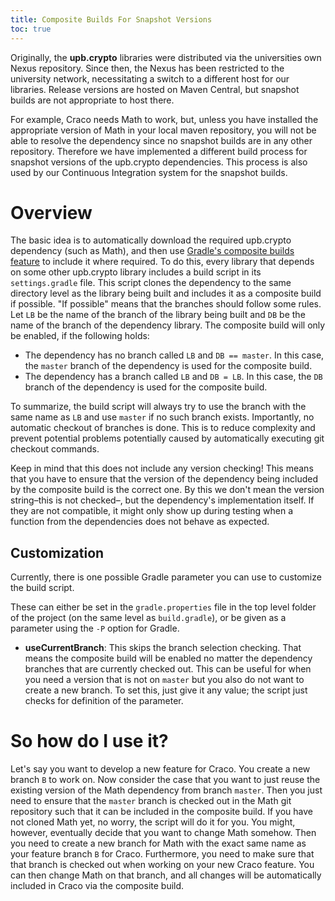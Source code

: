 ```yaml
---
title: Composite Builds For Snapshot Versions
toc: true
---
```


Originally, the **upb.crypto** libraries were distributed via the universities own Nexus repository.
Since then, the Nexus has been restricted to the university network, necessitating a switch to a different host for our libraries.
Release versions are hosted on Maven Central, but snapshot builds are not appropriate to host there.

For example, Craco needs Math to work, but, unless you have installed the appropriate version of Math in your local maven repository, you will not be able to resolve the dependency since no snapshot builds are in any other repository.
Therefore we have implemented a different build process for snapshot versions of the upb.crypto dependencies.
This process is also used by our Continuous Integration system for the snapshot builds.

# Overview
The basic idea is to automatically download the required upb.crypto dependency (such as Math), and then use [Gradle's composite builds feature](https://docs.gradle.org/current/userguide/composite_builds.html) to include it where required.
To do this, every library that depends on some other upb.crypto library includes a build script in its `settings.gradle` file.
This script clones the dependency to the same directory level as the library being built and includes it as a composite build if possible.
"If possible" means that the branches should follow some rules. Let `LB` be the name of the branch of the library being built and `DB` be the name of the branch of the dependency library. The composite build will only be enabled, if the following holds:

- The dependency has no branch called `LB` and `DB == master`. In this case, the `master` branch of the dependency is used for the composite build.
- The dependency has a branch called `LB` and `DB = LB`. In this case, the `DB` branch of the dependency is used for the composite build.

To summarize, the build script will always try to use the branch with the same name as `LB` and use `master` if no such branch exists.
Importantly, no automatic checkout of branches is done. 
This is to reduce complexity and prevent potential problems potentially caused by automatically executing git checkout commands.

Keep in mind that this does not include any version checking!
This means that you have to ensure that the version of the dependency being included by the composite build is the correct one.
By this we don't mean the version string–this is not checked–, but the dependency's implementation itself.
If they are not compatible, it might only show up during testing when a function from the dependencies does not behave as expected.

## Customization
Currently, there is one possible Gradle parameter you can use to customize the build script.

These can either be set in the `gradle.properties` file in the top level folder of the project (on the same level as `build.gradle`), or be given as a parameter using the `-P` option for Gradle.

- **useCurrentBranch**: This skips the branch selection checking. 
That means the composite build will be enabled no matter the dependency branches that are currently checked out.
This can be useful for when you need a version that is not on `master` but you also do not want to create a new branch.
To set this, just give it any value; the script just checks for definition of the parameter.

# So how do I use it?
Let's say you want to develop a new feature for Craco.
You create a new branch `B` to work on.
Now consider the case that you want to just reuse the existing version of the Math dependency from branch `master`.
Then you just need to ensure that the `master` branch is checked out in the Math git repository such that it can be included in the composite build.
If you have not cloned Math yet, no worry, the script will do it for you.
You might, however, eventually decide that you want to change Math somehow.
Then you need to create a new branch for Math with the exact same name as your feature branch `B` for Craco.
Furthermore, you need to make sure that that branch is checked out when working on your new Craco feature.
You can then change Math on that branch, and all changes will be automatically included in Craco via the composite build.
